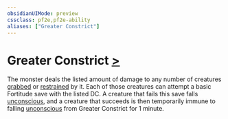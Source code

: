 ```yaml
---
obsidianUIMode: preview
cssclass: pf2e,pf2e-ability
aliases: ["Greater Constrict"]
---
```

# Greater Constrict [>](/rules/core-rulebook/chapter-9-playing-the-game.md#Actions "Single Action")

The monster deals the listed amount of damage to any number of creatures [grabbed](/rules/conditions.md#Grabbed) or [restrained](/rules/conditions.md#Restrained) by it. Each of those creatures can attempt a basic Fortitude save with the listed DC. A creature that fails this save falls [unconscious](/rules/conditions.md#Unconscious), and a creature that succeeds is then temporarily immune to falling [unconscious](/rules/conditions.md#Unconscious) from Greater Constrict for 1 minute.